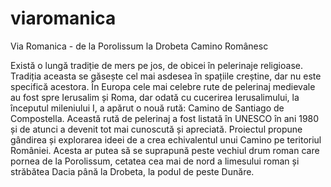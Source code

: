 # viaromanica

Via Romanica  -  de la Porolissum la Drobeta
Camino Românesc

Există o lungă tradiție de mers pe jos, de obicei în pelerinaje religioase. Tradiția aceasta se găsește cel mai asdesea în spațiile creștine, dar nu este specifică acestora. În Europa cele mai celebre rute de pelerinaj medievale au fost spre Ierusalim și Roma, dar odată cu cucerirea Ierusalimului, la începutul mileniului I, a apărut o nouă rută: Camino de Santiago de Compostella. Această rută de pelerinaj a fost listată în UNESCO în ani 1980 și de atunci a devenit tot mai cunoscută și apreciată. 
Proiectul propune gândirea și explorarea ideei de a crea echivalentul unui Camino pe teritoriul României. Acesta ar putea să se suprapună peste vechiul drum roman care pornea de la Porolissum, cetatea cea mai de nord a limesului roman și străbătea Dacia până la Drobeta, la podul de peste Dunăre. 

